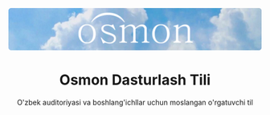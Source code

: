 <a href="https://osmon.dev"><img src="./profile/banners.png" alt="Osmon's Hero Image"></a>

<p align="center"><h1 align="center">Osmon Dasturlash Tili</h1></p>

<p align="center">O'zbek auditoriyasi va boshlang'ichllar uchun moslangan o'rgatuvchi til</p>
